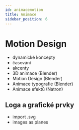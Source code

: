 ```yaml
---
id: animacemotion
title: Animace
sidebar_position: 6
---
```


# Motion Design

- dynamické koncepty
- časování
- akcenty
- 3D animace (Blender)
- Motion Design (Blender)
- Animace typografie (Blender)
- Animace efektů (Natron)

## Loga a grafické prvky

- import .svg
- images as planes
